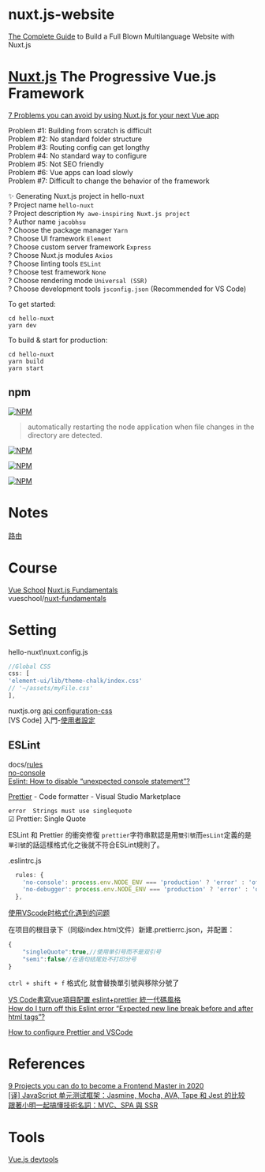 # nuxt.js-website

[The Complete Guide](https://www.storyblok.com/tp/nuxt-js-multilanguage-website-tutorial) to Build a Full Blown Multilanguage Website with Nuxt.js  

# [Nuxt.js](https://nuxtjs.org/) The Progressive Vue.js Framework  

[7 Problems you can avoid by using Nuxt.js for your next Vue app](https://medium.com/vue-mastery/7-problems-you-can-avoid-by-using-nuxt-js-for-your-next-vue-app-963afd5047d3)  

Problem #1: Building from scratch is difficult  
Problem #2: No standard folder structure  
Problem #3: Routing config can get longthy  
Problem #4: No standard way to configure  
Problem #5: Not SEO friendly  
Problem #6: Vue apps can load slowly  
Problem #7: Difficult to change the behavior of the framework  

✨  Generating Nuxt.js project in hello-nuxt  
? Project name `hello-nuxt`    
? Project description `My awe-inspiring Nuxt.js project`    
? Author name `jacobhsu`  
? Choose the package manager `Yarn`   
? Choose UI framework `Element`  
? Choose custom server framework `Express`  
? Choose Nuxt.js modules `Axios`  
? Choose linting tools `ESLint`  
? Choose test framework `None`   
? Choose rendering mode `Universal (SSR)`  
? Choose development tools `jsconfig.json` (Recommended for VS Code)  


To get started:

    cd hello-nuxt
    yarn dev

To build & start for production:

    cd hello-nuxt
    yarn build
    yarn start

## npm 

[![NPM](https://nodei.co/npm/nodemon.png?downloads=true&stars=true)](https://nodei.co/npm/nodemon/)  
>  automatically restarting the node application when file changes in the directory are detected.  

[![NPM](https://nodei.co/npm/cross-env.png?downloads=true&stars=true)](https://nodei.co/npm/cross-env/)  

[![NPM](https://nodei.co/npm/express.png?downloads=true&stars=true)](https://nodei.co/npm/express/) 

[![NPM](https://nodei.co/npm/element-ui.png?downloads=true&stars=true)](https://nodei.co/npm/element-ui/) 

# Notes

[路由](https://zh.nuxtjs.org/guide/routing/)  

# Course


[Vue School](https://vueschool.io/) [Nuxt.js Fundamentals](https://vueschool.io/courses/nuxtjs-fundamentals)  
vueschool/[nuxt-fundamentals](https://github.com/vueschool/nuxt-fundamentals/commit/7da3d1f844eabb1bb8716b07905fc320a318dac7)  

# Setting

hello-nuxt\nuxt.config.js

```js
//Global CSS
css: [
'element-ui/lib/theme-chalk/index.css'
// '~/assets/myFile.css'
],
```

nuxtjs.org [api configuration-css](https://nuxtjs.org/api/configuration-css)  
[VS Code] 入門-[使用者設定](https://medium.com/az-%E4%B8%8B%E7%AD%86%E8%A8%98/vs-code-入門-使用者設定-85279307f510)  

## ESLint

docs/[rules](https://eslint.org/docs/rules/)  
[no-console](https://eslint.org/docs/rules/no-console)  
[Eslint: How to disable “unexpected console statement”?](https://stackoverflow.com/questions/34215526/eslint-how-to-disable-unexpected-console-statement-in-node-js)  

[Prettier](https://marketplace.visualstudio.com/items?itemName=esbenp.prettier-vscode) - Code formatter - Visual Studio Marketplace

`error  Strings must use singlequote`     
☑ Prettier: Single Quote   

ESLint 和 Prettier 的衝突修復
`prettier`字符串默認是用`雙引號`而`esLint`定義的是`單引號`的話這樣格式化之後就不符合ESLint規則了。

.eslintrc.js
```js
  rules: {
    'no-console': process.env.NODE_ENV === 'production' ? 'error' : 'off',
    'no-debugger': process.env.NODE_ENV === 'production' ? 'error' : 'off',
  },
```

[使用VScode时格式化遇到的问题](https://blog.csdn.net/qq_39009348/article/details/82708208)

在项目的根目录下（同级index.html文件）新建.prettierrc.json，并配置：
```js
{
    "singleQuote":true,//使用单引号而不是双引号
    "semi":false//在语句结尾处不打印分号
}
```
`ctrl + shift + f` 格式化 就會替換單引號與移除分號了

[VS Code書寫vue項目配置 eslint+prettier 統一代碼風格](https://juejin.im/post/5be5429de51d4511a808f4ac)  
[How do I turn off this Eslint error “Expected new line break before and after html tags”?](https://stackoverflow.com/questions/54603407/how-do-i-turn-off-this-eslint-error-expected-new-line-break-before-and-after-ht)  

[How to configure Prettier and VSCode](https://glebbahmutov.com/blog/configure-prettier-in-vscode/)  

# References

[9 Projects you can do to become a Frontend Master in 2020](https://dev.to/simonholdorf/9-projects-you-can-do-to-become-a-frontend-master-in-2020-n2h)  
[[译] JavaScript 单元测试框架：Jasmine, Mocha, AVA, Tape 和 Jest 的比较](https://juejin.im/post/5acc721a6fb9a028b77b23c9)  
[跟著小明一起搞懂技術名詞：MVC、SPA 與 SSR](https://www.bnext.com.tw/article/49172/code-mvc-spa-ssr-html)  

# Tools

[Vue.js devtools](https://chrome.google.com/webstore/detail/vuejs-devtools/nhdogjmejiglipccpnnnanhbledajbpd)  
